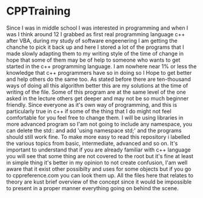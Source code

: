 # CPPTraining
Since I was in middle school I was interested in programming and when I was I think around 12 I grabbed as first real programming language c++ after VBA, during my study of software engeenering I am getting the chanche to pick it back up and here I stored a lot of the programs that I made slowly adapting them to my writing style of the time of change in hope that some of them may be of help to someone who wants to get started in the c++ programming language. I am nowhere near 1% or less the knowledge that c++ programmers have so in doing so I Hope to get better and help others do the same too. As stated before there are ten-thousand ways of doing all this algorithm better this are my solutions at the time of writing of the file. Some of this program are at the same level of the one asked in the lecture others get deeper and may not be so much beginner friendly. Since everyone as it's own way of programming, and this is particularly true in c++ if some of the thing that I do might not feel comfortable for you feel free to change them. I will be using libraries in more advanced program so I'am not going to include any namespace, you can delete the std:: and add 'using namespace std;' and the programs should still work fine. To make more easy to read this repository i labelled the various topics from basic, intermediate, advanced and so on. It's important to understand that if you are already familiar with c++ language you will see that some thing are not covered to the root but it's fine at least in simple thing it's better in my opinion to not create confusion, I'am well aware that it exist other possibilty and uses for some objects but if you go to cppreference.com you can look them up. All the files here that relates to theory are kust brief overview of the concept since it would be impossible to present in a proper manner everything going on behind the scene.
